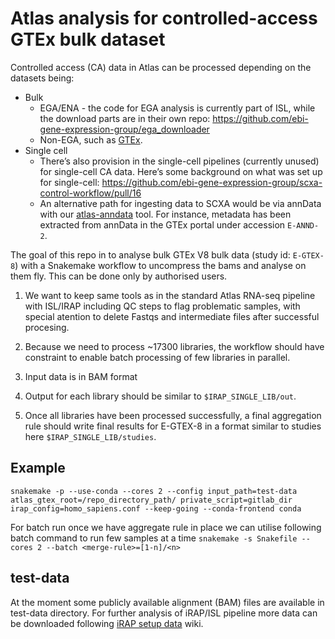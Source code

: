 # Atlas analysis for controlled-access GTEx bulk dataset

Controlled access (CA) data in Atlas can be processed depending on the datasets being:
- Bulk
  - EGA/ENA - the code for EGA analysis is currently part of ISL, while the download parts are in their own repo: https://github.com/ebi-gene-expression-group/ega_downloader
  - Non-EGA, such as [GTEx](https://gtexportal.org/home/datasets).
- Single cell
  - There’s also provision in the single-cell pipelines (currently unused) for single-cell CA data. Here’s some background on what was set up for single-cell: https://github.com/ebi-gene-expression-group/scxa-control-workflow/pull/16
  - An alternative path for ingesting data to SCXA would be via annData with our [atlas-anndata](https://github.com/ebi-gene-expression-group/atlas-anndata) tool. For instance, metadata has been extracted from annData in the GTEx portal under accession `E-ANND-2`.

The goal of this repo in to analyse bulk GTEx V8 bulk data (study id: `E-GTEX-8`) with a Snakemake workflow to uncompress the bams and analyse on them fly. This can be done only by authorised users. 

1. We want to keep same tools as in the standard Atlas RNA-seq pipeline with ISL/IRAP including QC steps to flag problematic samples, with special atention to delete Fastqs and intermediate files after successful procesing.

2. Because we need to process ~17300 libraries, the workflow should have constraint to enable batch processing of few libraries in parallel. 

3. Input data is in BAM format

4. Output for each library should be similar to `$IRAP_SINGLE_LIB/out`.

5. Once all libraries have been processed successfully, a final aggregation rule should write final results for E-GTEX-8 in a format similar to studies here `$IRAP_SINGLE_LIB/studies`.

## Example
`snakemake -p --use-conda --cores 2 --config input_path=test-data atlas_gtex_root=/repo_directory_path/ private_script=gitlab_dir irap_config=homo_sapiens.conf --keep-going --conda-frontend conda`

For batch run
once we have aggregate rule in place we can utilise following batch command to run few samples at a time
`snakemake -s Snakefile --cores 2 --batch <merge-rule>=[1-n]/<n>`

## test-data
At the moment some publicly available alignment (BAM) files are available in test-data directory. For further analysis of iRAP/ISL pipeline more data can be downloaded following [iRAP setup data](https://github.com/nunofonseca/irap/wiki/7-Quick-Example#setup-the-data) wiki.
